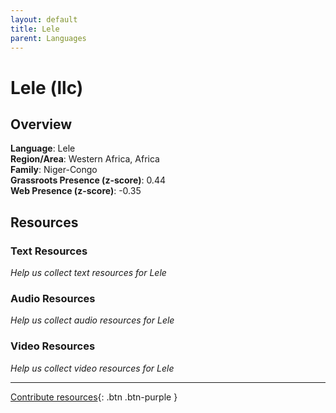 ```yaml
---
layout: default
title: Lele
parent: Languages
---
```


# Lele (llc)

## Overview

**Language**: Lele  
**Region/Area**: Western Africa, Africa  
**Family**: Niger-Congo  
**Grassroots Presence (z-score)**: 0.44  
**Web Presence (z-score)**: -0.35  

## Resources

### Text Resources
*Help us collect text resources for Lele*

### Audio Resources
*Help us collect audio resources for Lele*

### Video Resources
*Help us collect video resources for Lele*

---

[Contribute resources](https://forms.office.com/e/1SfLJx3u1r){: .btn .btn-purple }

